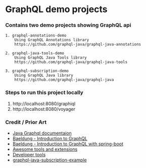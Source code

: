 # GraphQL demo projects

### Contains two demo projects showing GraphQL api
```
1. graphql-annotations-demo
    Using GraphQL Annotations library 
    https://github.com/graphql-java/graphql-java-annotations

2. graphql-java-tools-demo
    Using GraphQL Java Tools library
    https://github.com/graphql-java/graphql-java-tools
    
3. graphql-subscription-demo
    Using GraphQL Java library
    https://github.com/graphql-java/graphql-java    
```

### Steps to run this project locally
1. http://localhost:8080/graphiql
2. http://localhost:8080/voyager

### Credit / Prior Art
* [Java Graphql documentaion](http://graphql-java.readthedocs.io)
* [Baeldung - Introduction to GraphQL](http://www.baeldung.com/graphql)
* [Baeldung - Introduction to GraphQL with spring-boot](http://www.baeldung.com/graphql)
* [Awesome tools and extensions](https://nordicapis.com/10-awesome-tools-and-extensions-for-graphql-apis/)
* [Developer tools](https://apis.guru/)
* [graphql-java-subscription-example](https://github.com/graphql-java/graphql-java-subscription-example)
